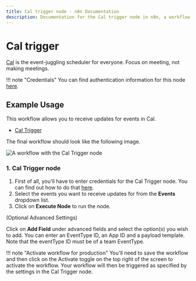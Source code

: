 ```yaml
---
title: Cal trigger node - n8n Documentation
description: Documentation for the Cal trigger node in n8n, a workflow automation platform. Includes details of operations and configuration, and links to examples and credentials information.
---
```


# Cal trigger

[Cal](https://cal.com/) is the event-juggling scheduler for everyone. Focus on meeting, not making meetings.

!!! note "Credentials"
    You can find authentication information for this node [here](/integrations/builtin/credentials/cal/).



## Example Usage

This workflow allows you to receive updates for events in Cal.

- [Cal Trigger]()

The final workflow should look like the following image.

![A workflow with the Cal Trigger node](/_images/integrations/builtin/trigger-nodes/caltrigger/workflow.png)


### 1. Cal Trigger node

1. First of all, you'll have to enter credentials for the Cal Trigger node. You can find out how to do that [here](/integrations/builtin/credentials/cal/).
2. Select the events you want to receive updates for from the **Events** dropdown list.
3. Click on **Execute Node** to run the node.

(Optional Advanced Settings)

Click on **Add Field** under advanced fields and select the option(s) you wish to add. You can enter an EventType ID, an App ID and a payload template. Note that the eventType ID must be of a team EventType.

!!! note "Activate workflow for production"
    You'll need to save the workflow and then click on the Activate toggle on the top right of the screen to activate the workflow. Your workflow will then be triggered as specified by the settings in the Cal Trigger node.


